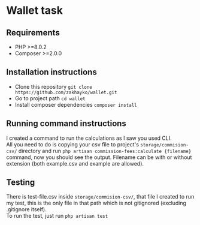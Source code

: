 # Wallet task

## Requirements

- PHP >=8.0.2
- Composer >=2.0.0

## Installation instructions

- Clone this repository ```git clone https://github.com/zakhayko/wallet.git```
- Go to project path ```cd wallet```
- Install composer dependencies ```composer install```

## Running command instructions

I created a command to run the calculations as I saw you used CLI. \
All you need to do is copying your csv file to project's ```storage/commision-csv/``` directory and run ```php artisan commission-fees:calculate {filename}``` command, now you should see the output. Filename can be with or without extension (both example.csv and example are allowed).

## Testing

There is test-file.csv inside ```storage/commision-csv/```, that file I created to run my test, this is the only file in that path which is not gitignored (excluding .gitignore itself).\
To run the test, just run ```php artisan test```
